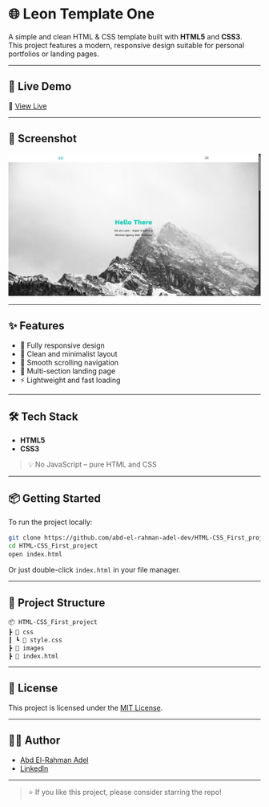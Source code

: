 # 🌐 Leon Template One

A simple and clean HTML & CSS template built with **HTML5** and **CSS3**.  
This project features a modern, responsive design suitable for personal portfolios or landing pages.

---

## 🚀 Live Demo

📍 [View Live](https://abd-el-rahman-adel-dev.github.io/HTML-CSS_First_project/)

---

## 📸 Screenshot

![Leon](./screenshot.png) <!-- Add your actual screenshot if available -->
<!-- Add more screenshots here if you want -->

---

## ✨ Features

- 📱 Fully responsive design  
- 🎨 Clean and minimalist layout  
- 🧭 Smooth scrolling navigation  
- 📄 Multi-section landing page  
- ⚡ Lightweight and fast loading

---

## 🛠 Tech Stack

- **HTML5**  
- **CSS3**

> 💡 No JavaScript – pure HTML and CSS

---

## 📦 Getting Started

To run the project locally:

```bash
git clone https://github.com/abd-el-rahman-adel-dev/HTML-CSS_First_project.git
cd HTML-CSS_First_project
open index.html
```

Or just double-click `index.html` in your file manager.

---

## 📁 Project Structure

```
📦 HTML-CSS_First_project
┣ 📂 css
┃ ┗ 📜 style.css
┣ 📂 images
┣ 📜 index.html

```

---

## 📄 License

This project is licensed under the [MIT License](./LICENSE).

---

## 🙋‍♂️ Author

- [Abd El-Rahman Adel](https://github.com/abd-el-rahman-adel-dev)
- [LinkedIn](https://www.linkedin.com/in/abdelrahman-adel-webdev)

---

> ⭐ If you like this project, please consider starring the repo!
